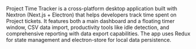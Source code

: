 Project Time Tracker is a cross-platform desktop application built with Nextron (Next.js + Electron) that helps developers track time spent on Project tickets. It features both a main
dashboard and a floating timer window, CSV data import, productivity tools like idle detection, and comprehensive reporting with data export
capabilities. The app uses Redux for state management and electron-store for local data persistence.
